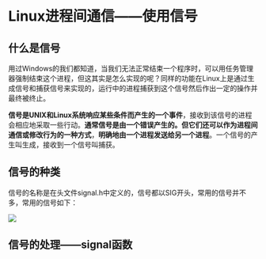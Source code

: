 # Linux进程间通信——使用信号

## 什么是信号

用过Windows的我们都知道，当我们无法正常结束一个程序时，可以用任务管理器强制结束这个进程，但这其实是怎么实现的呢？同样的功能在Linux上是通过生成信号和捕获信号来实现的，运行中的进程捕获到这个信号然后作出一定的操作并最终被终止。

**信号是UNIX和Linux系统响应某些条件而产生的一个事件**，接收到该信号的进程会相应地采取一些行动。**通常信号是由一个错误产生的。但它们还可以作为进程间通信或修改行为的一种方式**，**明确地由一个进程发送给另一个进程**。一个信号的产生叫生成，接收到一个信号叫捕获。

## 信号的种类

信号的名称是在头文件signal.h中定义的，信号都以SIG开头，常用的信号并不多，常用的信号如下：

![](http://oklbfi1yj.bkt.clouddn.com/Linux%E8%BF%9B%E7%A8%8B%E9%97%B4%E9%80%9A%E4%BF%A1%E2%80%94%E2%80%94%E4%BD%BF%E7%94%A8%E4%BF%A1%E5%8F%B7/1.jpg)

## 信号的处理——signal函数





















































































































































































